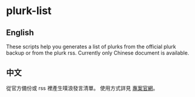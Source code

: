 plurk-list
==========

English
-------

These scripts help you generates a list of plurks
from the official plurk backup or from the plurk rss.
Currently only Chinese document is available.

中文
----

從官方備份或 rss 裡產生噗浪發言清單。
使用方式詳見 [專案官網](http://ckhung.github.com/plurk-list/index.zh_TW.html)。
